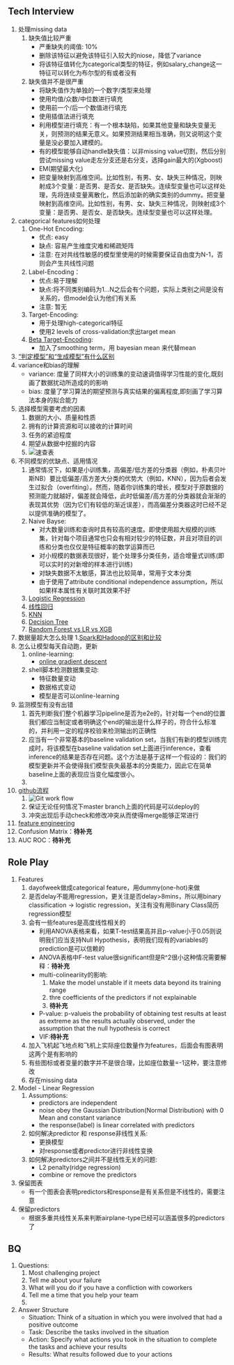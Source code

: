 ## Tech Interview
1. 处理missing data
	1. 缺失值比较严重
		- 严重缺失的阈值: 10%
		- 删除该特征以避免该特征引入较大的niose，降低了variance
		- 将该特征值转化为categorical类型的特征，例如salary_change这一特征可以转化为布尔型的有或者没有
	2. 缺失值并不是很严重
		- 将缺失值作为单独的一个数字/类型来处理
		- 使用均值/众数/中位数进行填充
		- 使用前一个/后一个数值进行填充
		- 使用插值法进行填充
		- 利用模型进行填充：有一个根本缺陷，如果其他变量和缺失变量无关，则预测的结果无意义。如果预测结果相当准确，则又说明这个变量是没必要加入建模的。
		- 有的模型能够自动handle缺失值：以非missing value切割，然后分别尝试missing value走左分支还是右分支，选择gain最大的(Xgboost)
		- EM(期望最大化)
		- 把变量映射到高维空间。比如性别，有男、女、缺失三种情况，则映射成3个变量：是否男、是否女、是否缺失。连续型变量也可以这样处理，先将连续变量离散化，然后添加新的确实类别的dummy。把变量映射到高维空间。比如性别，有男、女、缺失三种情况，则映射成3个变量：是否男、是否女、是否缺失。连续型变量也可以这样处理。
2. categorical features如何处理
	1. One-Hot Encoding:
		- 优点: easy
		- 缺点: 容易产生维度灾难和稀疏矩阵
		- 注意: 在对共线性敏感的模型里使用的时候需要保证自由度为N-1，否则会产生共线性问题
	2. Label-Encoding：
		- 优点:易于理解
		- 缺点:将不同类别编码为1...N之后会有个问题，实际上类别之间是没有关系的，但model会认为他们有关系
		- 注意: 暂无
	3. Target-Encoding:
		- 用于处理high-categorical特征
		- 使用2 levels of cross-validation求出target mean
	4. [Beta Target-Encoding](https://zhuanlan.zhihu.com/p/40231966):
		- 加入了smoothing term，用 bayesian mean 来代替mean
3. [“判定模型”和“生成模型”有什么区别](https://www.zhihu.com/question/20446337)
4. variance和bias的理解
	- variance: 度量了同样大小的训练集的变动速调值得学习性能的变化,既刻画了数据扰动所造成的的影响
	- bias: 度量了学习算法的期望预测与真实结果的偏离程度,即刻画了学习算法本身的拟合能力
5. 选择模型需要考虑的因素
	1. 数据的大小、质量和性质
	2. 拥有的计算资源和可以接收的计算时间
	3. 任务的紧迫程度
	4. 期望从数据中挖掘的内容
	5. ![速查表](https://blogs.sas.com/content/subconsciousmusings/files/2017/04/machine-learning-cheet-sheet-2.png)
6. 不同模型的优缺点、适用情况
	1. 通常情况下，如果是小训练集，高偏差/低方差的分类器（例如，朴素贝叶斯NB）要比低偏差/高方差大分类的优势大（例如，KNN），因为后者会发生过拟合（overfiting）。然而，随着你训练集的增长，模型对于原数据的预测能力就越好，偏差就会降低，此时低偏差/高方差的分类器就会渐渐的表现其优势（因为它们有较低的渐近误差），而高偏差分类器这时已经不足以提供准确的模型了。
	2. Naive Bayse:
		- 对大数量训练和查询时具有较高的速度。即使使用超大规模的训练集，针对每个项目通常也只会有相对较少的特征数，并且对项目的训练和分类也仅仅是特征概率的数学运算而已
		- 对小规模的数据表现很好，能个处理多分类任务，适合增量式训练(即可以实时的对新增的样本进行训练)
		- 对缺失数据不太敏感，算法也比较简单，常用于文本分类
		- 由于使用了attribute conditional independence assumption，所以如果样本属性有关联时其效果不好
	3. [Logistic Regression](https://zhuanlan.zhihu.com/p/46831267)
	4. [线性回归](https://zhuanlan.zhihu.com/p/46831267)
	5. [KNN](https://zhuanlan.zhihu.com/p/46831267)
	6. [Decision Tree](https://zhuanlan.zhihu.com/p/46831267)
	7. [Random Forest vs LR vs XGB](https://www.nowcoder.com/ta/review-ml/review?page=99)
7. 数据量超大怎么处理
	1.[Spark和Hadoop的区别和比较](https://blog.csdn.net/weixin_43520450/article/details/108740235?utm_medium=distribute.pc_relevant.none-task-blog-2%7Edefault%7EBlogCommendFromMachineLearnPai2%7Edefault-1.baidujs&dist_request_id=&depth_1-utm_source=distribute.pc_relevant.none-task-blog-2%7Edefault%7EBlogCommendFromMachineLearnPai2%7Edefault-1.baidujs)
8. 怎么让模型每天自动跑，更新
	1. online-learning:
		- [online gradient descent](https://blog.csdn.net/Losteng/article/details/51119764)
	2. shell脚本检测数据集变动:
		- 特征数量变动
		- 数据格式变动
		- 模型是否可以online-learning
9. 监测模型有没有出错
	1. 首先判断我们整个机器学习pipeline是否为e2e的，针对每一个end的位置我们都应当制定或者明确这个end的输出是什么样子的，符合什么标准的，并利用一定的程序校验来检测输出的正确性
	2. 应当有一个非常基本的baseline validation set，当我们有新的模型训练完成时，将该模型在baseline validation set上面进行inference，查看inference的结果是否存在问题。这个方法是基于这样一个假设的：我们的模型更新并不会使得我们模型丧失最基本的分类能力，因此它在简单baseline上面的表现应当变化幅度很小。
	3. 
10. [github流程](https://www.liaoxuefeng.com/wiki/896043488029600)
	1. ![Git work flow](https://user-gold-cdn.xitu.io/2019/8/12/16c84ff492a9de1a?imageView2/0/w/1280/h/960/format/webp/ignore-error/1)
	2. 保证无论任何情况下master branch上面的代码是可以deploy的
	3. 冲突出现后手动check和修改冲突从而使得merge能够正常进行
11. [feature engineering](https://asialee.blog.csdn.net/article/details/84863410?utm_medium=distribute.pc_relevant.none-task-blog-2%7Edefault%7EBlogCommendFromMachineLearnPai2%7Edefault-5.baidujs&dist_request_id=&depth_1-utm_source=distribute.pc_relevant.none-task-blog-2%7Edefault%7EBlogCommendFromMachineLearnPai2%7Edefault-5.baidujs)
12. Confusion Matrix：**待补充**
13. AUC ROC：**待补充**
## Role Play
1. Features
	1. dayofweek做成categorical feature，用dummy(one-hot)来做
	2. 是否delay不能用regression，更关注是否delay>8mins，所以用binary classification -> logistic regression，关注有没有用Binary Class简历regression模型
	3. 会有一些features是高度线性相关的
		- 利用ANOVA表格来看，如果T-test结果高并且p-value小于0.05则说明我们应当支持Null Hypothesis，表明我们现有的variables的prediction是可以信赖的
		- ANOVA表格中F-test value很significant但是R^2很小这种情况需要解释：**待补充**
		- multi-colineariity的影响:
			1. Make the model unstable if it meets data beyond its training range
			2. thre coefficients of the predictors if not explainable
			3. **待补充**
		- P-value: p-valueis the probability of obtaining test results at least as extreme as the results actually observed, under the assumption that the null hypothesis is correct
		- VIF:**待补充**
	4. 加入飞机起飞地点和飞机上实际座位数量作为features，后面会有图表明这两个是有影响的
	5. 有些图标或者变量的数字并不是很合理，比如座位数量=-1这种，要注意修改
	6. 存在missing data
2. Model - Linear Regression
	1. Assumptions:
		- predictors are independent
		- noise obey the Gaussian Distribution(Normal Distribution) with 0 Mean and constant variance
		- the response(label) is linear correlated with predictors
	2. 如何解决predictor 和 response非线性关系:
		- 更换模型
		- 对response或者predictor进行非线性变换
	3. 如何解决predictors之间并不是线性无关的问题:
		- L2 penalty(ridge regression)
		- combine or remove the predictors
3. 保留图表
	- 有一个图表会表明predictors和response是有关系但是不线性的，需要注意
4. 保留predictors
	- 根据多重共线性关系来判断airplane-type已经可以涵盖很多的predictors了
## BQ
1. Questions:
	1. Most challenging project
	2. Tell me about your failure
	3. What will you do if you have a confliction with coworkers
	4. Tell me a time that you help your team
	5. 
2. Answer Structure
	- Situation: Think of a situation in which you were involved that had a positive outcome
	- Task: Describe the tasks involved in the situation
	- Action: Specify what actions you took in the situation to complete the tasks and achieve your results
	- Results: What results followed due to your actions
